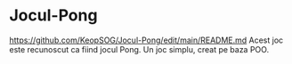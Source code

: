 # Jocul-Pong
https://github.com/KeopSOG/Jocul-Pong/edit/main/README.md
Acest joc este recunoscut ca fiind jocul Pong. Un joc simplu, creat pe baza POO.
